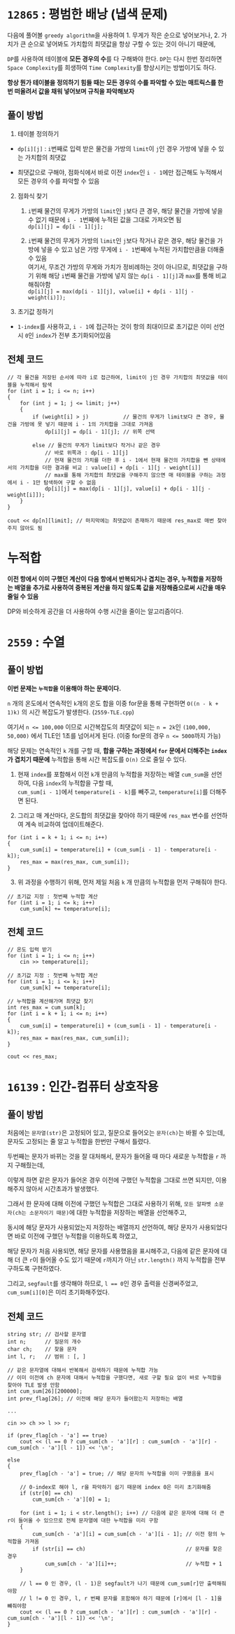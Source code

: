 
# `12865` : 평범한 배낭 (냅색 문제)

다음에 풀어볼 `greedy algorithm`을 사용하여 1. 무게가 작은 순으로 넣어보거나, 2. 가치가 큰 순으로 넣어봐도 가치합의 최댓값을 항상 구할 수 있는 것이 아니기 때문에,

`DP`를 사용하여 테이블에 **모든 경우의 수**를 다 구해봐야 한다. `DP`는 다시 한번 정리하면 `Space Complexity`를 희생하여 `Time Complexity`를 향상시키는 방법이기도 하다.

**항상 뭔가 테이블을 정의하기 힘들 때는 모든 경우의 수를 파악할 수 있는 매트릭스를 한번 떠올려서 값을 채워 넣어보며 규칙을 파악해보자**

## 풀이 방법

1. 테이블 정의하기 

- `dp[i][j]` : `i`번째로 입력 받은 물건을 가방의 `limit`이 `j`인 경우 가방에 넣을 수 있는 가치합의 최댓값

- 최댓값으로 구해야, 점화식에서 바로 이전 `index`인 `i - 1`에만 접근해도 누적해서 모든 경우의 수를 파악할 수 있음

2. 점화식 찾기

    1. `i`번째 물건의 무게가 가방의 `limit`인 `j`보다 큰 경우, 해당 물건을 가방에 넣을 수 없기 때문에 `i - 1`번째에 누적된 값을 그대로 가져오면 됨\
    `dp[i][j] = dp[i - 1][j];`

    2. `i`번째 물건의 무게가 가방의 `limit`인 `j`보다 작거나 같은 경우, 해당 물건을 가방에 넣을 수 있고 남은 가방 무게에 `i - 1`번째에 누적된 가치합만큼을 더해줄 수 있음\
    여기서, 무조건 가방의 무게와 가치가 정비례하는 것이 아니므로, 최댓값을 구하기 위해 해당 `i`번째 물건을 가방에 넣지 않는 `dp[i - 1][j]`과 `max`를 통해 비교해줘야함\
    `dp[i][j] = max(dp[i - 1][j], value[i] + dp[i - 1][j - weight(i)]);`

3. 초기값 정하기

- `1-index`를 사용하고, `i - 1`에 접근하는 것이 항의 최대이므로 초기값은 이미 선언시 `0`인 `index`가 전부 초기화되어있음

## 전체 코드

```
// 각 물건을 저장된 순서에 따라 i로 접근하여, limit이 j인 경우 가치합의 최댓값을 테이블을 누적해서 탐색
for (int i = 1; i <= n; i++)
{
    for (int j = 1; j <= limit; j++)
    {
        if (weight[i] > j)           // 물건의 무게가 limit보다 큰 경우, 물건을 가방에 못 넣기 때문에 i - 1의 가치합을 그대로 가져옴
            dp[i][j] = dp[i - 1][j]; // 위쪽 선택

        else // 물건의 무게가 limit보다 작거나 같은 경우
            // 바로 위쪽과 : dp[i - 1][j]
            // 현재 물건의 가치를 더한 후 i - 1에서 현재 물건의 가치합을 뺀 상태에서의 가치합을 더한 결과를 비교 : value[i] + dp[i - 1][j - weight[i]]
            // max를 통해 가치합의 최댓값을 구해주지 않으면 매 테이블을 구하는 과정에서 i - 1만 탐색하여 구할 수 없음
            dp[i][j] = max(dp[i - 1][j], value[i] + dp[i - 1][j - weight[i]]);
    }
}

cout << dp[n][limit]; // 마지막에는 최댓값이 존재하기 때문에 res_max로 매번 찾아주지 않아도 됨
```

# 누적합  

**이전 항에서 이미 구했던 계산이 다음 항에서 반복되거나 겹치는 경우, 누적합을 저장하는 배열을 추가로 사용하여 중복된 계산을 하지 않도록 값을 저장해줌으로써 시간을 매우 줄일 수 있음**

DP와 비슷하게 공간을 더 사용하여 수행 시간을 줄이는 알고리즘이다.

# `2559` : 수열

## 풀이 방법

**이번 문제는 `누적합`을 이용해야 하는 문제이다.** 

`n` 개의 온도에서 연속적인 `k`개의 온도 합을 이중 for문을 통해 구현하면 `O((n - k + 1)k)` 의 시간 복잡도가 발생한다. (`2559-TLE.cpp`)

여기서 `n <= 100,000` 이므로 시간복잡도의 최댓값이 되는 `n = 2k`인 `(100,000, 50,000)` 에서 TLE인 1초를 넘어서게 된다. (이중 for문의 경우 `n <= 5000`까지 가능)

해당 문제는 연속적인 `k` 개를 구할 때, **합을 구하는 과정에서  `for` 문에서 더해주는 `index`가 겹치기 때문에** 누적합을 통해 시간 복잡도를 `O(n)` 으로 줄일 수 있다.

1. 현재 `index`를 포함해서 이전 `k`개 만큼의 누적합을 저장하는 배열 `cum_sum`을 선언하여, 다음 `index`의 누적합을 구할 때,\
`cum_sum[i - 1]`에서 `temperature[i - k]`를 빼주고, `temperature[i]`를 더해주면 된다.

2. 그리고 매 계산마다, 온도합의 최댓값을 찾아야 하기 때문에 `res_max` 변수를 선언하여 계속 비교하여 업데이트해준다.

```
for (int i = k + 1; i <= n; i++)
{
    cum_sum[i] = temperature[i] + (cum_sum[i - 1] - temperature[i - k]);
    res_max = max(res_max, cum_sum[i]);
}
```

3. 위 과정을 수행하기 위해, 먼저 제일 처음 `k` 개 만큼의 누적합을 먼저 구해줘야 한다.

```
// 초기값 지정 : 첫번째 누적합 계산
for (int i = 1; i <= k; i++)
    cum_sum[k] += temperature[i];
```

## 전체 코드

```
// 온도 입력 받기
for (int i = 1; i <= n; i++)
    cin >> temperature[i];

// 초기값 지정 : 첫번째 누적합 계산
for (int i = 1; i <= k; i++)
    cum_sum[k] += temperature[i];

// 누적합을 계산해가며 최댓값 찾기
int res_max = cum_sum[k];
for (int i = k + 1; i <= n; i++)
{
    cum_sum[i] = temperature[i] + (cum_sum[i - 1] - temperature[i - k]);
    res_max = max(res_max, cum_sum[i]);
}

cout << res_max;
```

# `16139` : 인간-컴퓨터 상호작용

## 풀이 방법

처음에는 `문자열(str)`은 고정되어 있고, 질문으로 들어오는 `문자(ch)`는 바뀔 수 있는데, 문자도 고정되는 줄 알고 누적합을 한번만 구해서 틀렸다.

두번째는 문자가 바뀌는 것을 잘 대처해서, 문자가 들어올 때 마다 새로운 누적합을 `r` 까지 구해줬는데, 

이렇게 하면 같은 문자가 들어온 경우 이전에 구했던 누적합을 그대로 쓰면 되지만, 이용해주지 않아서 시간초과가 발생했다.

그래서 한 문자에 대해 이전에 구했던 누적합은 그대로 사용하기 위해, `모든 알파벳 소문자(ch는 소문자이기 때문)`에 대한 누적합을 저장하는 배열을 선언해주고,

동시에 해당 문자가 사용되었는지 저장하는 배열까지 선언하여, 해당 문자가 사용되었다면 바로 이전에 구했던 누적합을 이용하도록 하였고,

해당 문자가 처음 사용되면, 해당 문자를 사용했음을 표시해주고, 다음에 같은 문자에 대해 더 큰 `r`이 들어올 수도 있기 때문에 `r`까지가 아닌 `str.length()` 까지 누적합을 전부 구하도록 구현하였다.

그리고, `segfault`를 생각해야 하므로, `l == 0`인 경우 출력을 신경써주었고, `cum_sum[i][0]`은 미리 초기화해주었다.

## 전체 코드

```
string str; // 검사할 문자열
int n;      // 질문의 개수
char ch;    // 찾을 문자
int l, r;   // 범위 : [, ]

// 같은 문자열에 대해서 반복해서 검색하기 때문에 누적합 가능
// 이미 이전에 ch 문자에 대해서 누적합을 구했다면, 새로 구할 필요 없이 바로 누적합을 찾아야 TLE 발생 안함
int cum_sum[26][200000];
int prev_flag[26]; // 이전에 해당 문자가 들어왔는지 저장하는 배열

...

cin >> ch >> l >> r;

if (prev_flag[ch - 'a'] == true)
    cout << (l == 0 ? cum_sum[ch - 'a'][r] : cum_sum[ch - 'a'][r] - cum_sum[ch - 'a'][l - 1]) << '\n';

else
{
    prev_flag[ch - 'a'] = true; // 해당 문자의 누적합을 이미 구했음을 표시

    // 0-index로 해야 l, r을 파악하기 쉽기 때문에 index 0은 미리 초기화해줌
    if (str[0] == ch)
        cum_sum[ch - 'a'][0] = 1;

    for (int i = 1; i < str.length(); i++) // 다음에 같은 문자에 대해 더 큰 r이 들어올 수 있으므로 전체 문자열에 대한 누적합을 미리 구함
    {
        cum_sum[ch - 'a'][i] = cum_sum[ch - 'a'][i - 1]; // 이전 항의 누적합을 가져옴
        if (str[i] == ch)                                // 문자를 찾은 경우
            cum_sum[ch - 'a'][i]++;                      // 누적합 + 1
    }

    // l == 0 인 경우, (l - 1)은 segfault가 나기 때문에 cum_sum[r]만 출력해줘야함
    // l != 0 인 경우, l, r 번째 문자를 포함해야 하기 때문에 [r]에서 [l - 1]을 뺴줘야함
    cout << (l == 0 ? cum_sum[ch - 'a'][r] : cum_sum[ch - 'a'][r] - cum_sum[ch - 'a'][l - 1]) << '\n';
}
```